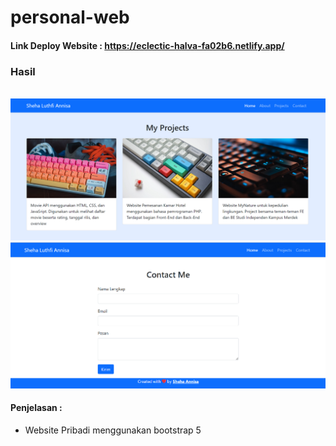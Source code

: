 # personal-web
#### Link Deploy Website : https://eclectic-halva-fa02b6.netlify.app/
### Hasil
<br> ![project](project.png)
<br> ![contact](contact.png)
#### Penjelasan :
- Website Pribadi menggunakan bootstrap 5
